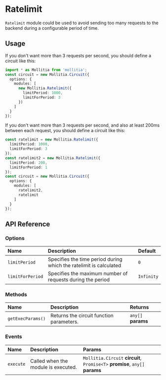 <script setup>
	import RatelimitPlayground from '../../../components/playground/modules/ratelimit.vue';
</script>

# Ratelimit

`Ratelimit` module could be used to avoid sending too many requests to the backend during a configurable period of time.

<ClientOnly>
  <RatelimitPlayground/>
</ClientOnly>

## Usage

If you don't want more than 3 requests per second, you should define a circuit like this:

``` typescript
import * as Mollitia from 'mollitia';
const circuit = new Mollitia.Circuit({
  options: {
    modules: [
      new Mollitia.Ratelimit({
        limitPeriod: 1000,
        limitForPeriod: 3
      })
    ]
  }
});
```

If you don't want more than 3 requests per second, and also at least 200ms between each request, you should define a circuit like this:

``` typescript
const ratelimit = new Mollitia.Ratelimit({
  limitPeriod: 1000,
  limitForPeriod: 3
});
const ratelimit2 = new Mollitia.Ratelimit({
  limitPeriod: 200,
  limitForPeriod: 1
});
const circuit = new Mollitia.Circuit({
  options: {
    modules: [
      ratelimit2,
      ratelimit
    ]
  }
});
```

## API Reference

### Options

| Name             | Description                                                        | Default    |
|:-----------------|:-------------------------------------------------------------------|:-----------|
| `limitPeriod`    | Specifies the time period during which the ratelimit is calculated | `0`        |
| `limitForPeriod` | Specifies the maximum number of requests during the period         | `Infinity` |

### Methods

| Name              | Description                              | Returns            |
|:------------------|:-----------------------------------------|:-------------------|
| `getExecParams()` | Returns the circuit function parameters. | `any[]` **params** |

### Events

| Name       | Description                          | Params                                                                       |
|:-----------|:-------------------------------------|:-----------------------------------------------------------------------------|
| `execute`  | Called when the module is executed.  | `Mollitia.Circuit` **circuit**, `Promise<T>` **promise**, `any[]` **params** |
